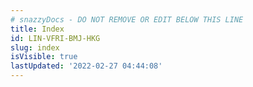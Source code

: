 ```yaml
---
# snazzyDocs - DO NOT REMOVE OR EDIT BELOW THIS LINE
title: Index
id: LIN-VFRI-BMJ-HKG
slug: index
isVisible: true
lastUpdated: '2022-02-27 04:44:08'
---
```

